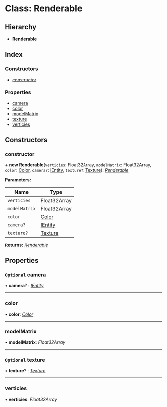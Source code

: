 
# Class: Renderable

## Hierarchy

* **Renderable**

## Index

### Constructors

* [constructor](renderable.md#constructor)

### Properties

* [camera](renderable.md#optional-camera)
* [color](renderable.md#color)
* [modelMatrix](renderable.md#modelmatrix)
* [texture](renderable.md#optional-texture)
* [verticies](renderable.md#verticies)

## Constructors

###  constructor

\+ **new Renderable**(`verticies`: Float32Array, `modelMatrix`: Float32Array, `color`: [Color](color.md), `camera?`: [IEntity](../interfaces/ientity.md), `texture?`: [Texture](texture.md)): *[Renderable](renderable.md)*

**Parameters:**

Name | Type |
------ | ------ |
`verticies` | Float32Array |
`modelMatrix` | Float32Array |
`color` | [Color](color.md) |
`camera?` | [IEntity](../interfaces/ientity.md) |
`texture?` | [Texture](texture.md) |

**Returns:** *[Renderable](renderable.md)*

## Properties

### `Optional` camera

• **camera**? : *[IEntity](../interfaces/ientity.md)*

___

###  color

• **color**: *[Color](color.md)*

___

###  modelMatrix

• **modelMatrix**: *Float32Array*

___

### `Optional` texture

• **texture**? : *[Texture](texture.md)*

___

###  verticies

• **verticies**: *Float32Array*
